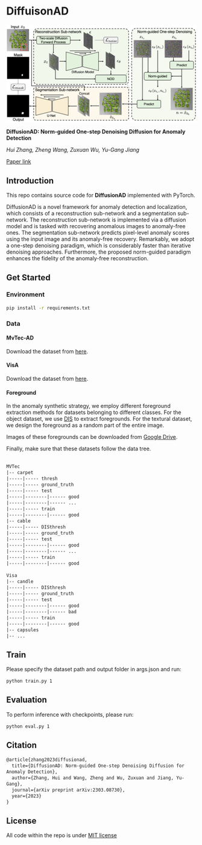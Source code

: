 # DiffuisonAD


![](imgs/architecture.png)

**DiffusionAD: Norm-guided One-step Denoising Diffusion for Anomaly Detection**

*Hui Zhang, Zheng Wang, Zuxuan Wu, Yu-Gang Jiang*

[Paper link](https://arxiv.org/abs/2303.08730)

##  Introduction

This repo contains source code for **DiffusionAD** implemented with PyTorch.

DiffusionAD is a novel framework for anomaly detection and localization, which consists of a reconstruction sub-network and a segmentation sub-network. The reconstruction sub-network is implemented via a diffusion model and is tasked with recovering anomalous images to anomaly-free ones. The segmentation sub-network predicts pixel-level anomaly scores using the input image and its anomaly-free recovery. Remarkably, we adopt a one-step denoising paradigm, which is considerably faster than iterative denoising approaches. Furthermore, the proposed norm-guided paradigm enhances the fidelity of the anomaly-free reconstruction.​

## Get Started 

### Environment 
```bash
pip install -r requirements.txt
```

### Data

#### MvTec-AD
Download the dataset from [here](https://www.mvtec.com/company/research/datasets/mvtec-ad/).

#### VisA
Download the dataset from [here](https://amazon-visual-anomaly.s3.us-west-2.amazonaws.com/VisA_20220922.tar).

#### Foreground
In the anomaly synthetic strategy, we employ different foreground extraction methods for datasets belonging to different classes. For the object dataset, we use [DIS](https://github.com/xuebinqin/DIS) to extract foregrounds. For the textural dataset, we design the foreground as a random part of the entire image.​ 

Images of these foregrounds can be downloaded from [Google Drive](https://drive.google.com/drive/folders/1goH-PqWD35jvXuZNcBlR6elKf7eBx8lY?usp=drive_link).

Finally, make sure that these datasets follow the data tree.

```

MVTec
|-- carpet
|-----|----- thresh
|-----|----- ground_truth
|-----|----- test
|-----|--------|------ good
|-----|--------|------ ...
|-----|----- train
|-----|--------|------ good
|-- cable
|-----|----- DISthresh
|-----|----- ground_truth
|-----|----- test
|-----|--------|------ good
|-----|--------|------ ...
|-----|----- train
|-----|--------|------ good

Visa
|-- candle
|-----|----- DISthresh
|-----|----- ground_truth
|-----|----- test
|-----|--------|------ good
|-----|--------|------ bad
|-----|----- train
|-----|--------|------ good
|-- capsules
|-- ...

```


## Train
Please specify the dataset path and output folder in args.json and run:
```bash
python train.py 1
```

## Evaluation
To perform inference with checkpoints, please run:
```bash
python eval.py 1
```

## Citation
```
@article{zhang2023diffusionad,
  title={DiffusionAD: Norm-guided One-step Denoising Diffusion for Anomaly Detection},
  author={Zhang, Hui and Wang, Zheng and Wu, Zuxuan and Jiang, Yu-Gang},
  journal={arXiv preprint arXiv:2303.08730},
  year={2023}
}
```

## License

All code within the repo is under [MIT license](https://mit-license.org/)
